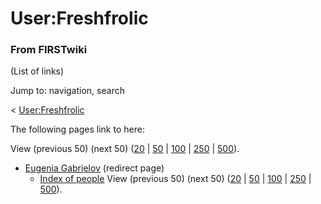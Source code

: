 # User:Freshfrolic

### From FIRSTwiki

(List of links)

Jump to: navigation, search

&lt; [User:Freshfrolic](/index.php?title=User:Freshfrolic&redirect=no
"User:Freshfrolic" )  

The following pages link to here:

View (previous 50) (next 50)
([20](/index.php?title=Special:Whatlinkshere/User:Freshfrolic&limit=20&from=0
"Special:Whatlinkshere/User:Freshfrolic" ) |
[50](/index.php?title=Special:Whatlinkshere/User:Freshfrolic&limit=50&from=0
"Special:Whatlinkshere/User:Freshfrolic" ) |
[100](/index.php?title=Special:Whatlinkshere/User:Freshfrolic&limit=100&from=0
"Special:Whatlinkshere/User:Freshfrolic" ) |
[250](/index.php?title=Special:Whatlinkshere/User:Freshfrolic&limit=250&from=0
"Special:Whatlinkshere/User:Freshfrolic" ) |
[500](/index.php?title=Special:Whatlinkshere/User:Freshfrolic&limit=500&from=0
"Special:Whatlinkshere/User:Freshfrolic" )).

  * [Eugenia Gabrielov](/index.php?title=Eugenia_Gabrielov&redirect=no "Eugenia Gabrielov" ) (redirect page) 
    * [Index of people](/index.php/Index_of_people "Index of people" )
View (previous 50) (next 50)
([20](/index.php?title=Special:Whatlinkshere/User:Freshfrolic&limit=20&from=0
"Special:Whatlinkshere/User:Freshfrolic" ) |
[50](/index.php?title=Special:Whatlinkshere/User:Freshfrolic&limit=50&from=0
"Special:Whatlinkshere/User:Freshfrolic" ) |
[100](/index.php?title=Special:Whatlinkshere/User:Freshfrolic&limit=100&from=0
"Special:Whatlinkshere/User:Freshfrolic" ) |
[250](/index.php?title=Special:Whatlinkshere/User:Freshfrolic&limit=250&from=0
"Special:Whatlinkshere/User:Freshfrolic" ) |
[500](/index.php?title=Special:Whatlinkshere/User:Freshfrolic&limit=500&from=0
"Special:Whatlinkshere/User:Freshfrolic" )).

